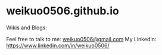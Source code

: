 # weikuo0506.github.io
Wikis and Blogs: 

Feel free to talk to me: weikuo0506@gmail.com
My LinkedIn: https://www.linkedin.com/in/weikuo0506/
